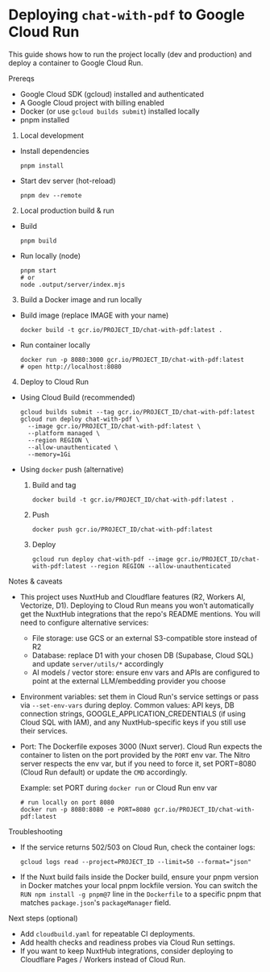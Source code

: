 # Deploying `chat-with-pdf` to Google Cloud Run

This guide shows how to run the project locally (dev and production) and deploy a container to Google Cloud Run.

Prereqs
- Google Cloud SDK (gcloud) installed and authenticated
- A Google Cloud project with billing enabled
- Docker (or use `gcloud builds submit`) installed locally
- pnpm installed

1) Local development

- Install dependencies
  ```fish
  pnpm install
  ```

- Start dev server (hot-reload)
  ```fish
  pnpm dev --remote
  ```

2) Local production build & run

- Build
  ```fish
  pnpm build
  ```

- Run locally (node)
  ```fish
  pnpm start
  # or
  node .output/server/index.mjs
  ```

3) Build a Docker image and run locally

- Build image (replace IMAGE with your name)
  ```fish
  docker build -t gcr.io/PROJECT_ID/chat-with-pdf:latest .
  ```

- Run container locally
  ```fish
  docker run -p 8080:3000 gcr.io/PROJECT_ID/chat-with-pdf:latest
  # open http://localhost:8080
  ```

4) Deploy to Cloud Run

- Using Cloud Build (recommended)
  ```fish
  gcloud builds submit --tag gcr.io/PROJECT_ID/chat-with-pdf:latest
  gcloud run deploy chat-with-pdf \
    --image gcr.io/PROJECT_ID/chat-with-pdf:latest \
    --platform managed \
    --region REGION \
    --allow-unauthenticated \
    --memory=1Gi
  ```

- Using `docker` push (alternative)
  1. Build and tag
     ```fish
     docker build -t gcr.io/PROJECT_ID/chat-with-pdf:latest .
     ```
  2. Push
     ```fish
     docker push gcr.io/PROJECT_ID/chat-with-pdf:latest
     ```
  3. Deploy
     ```fish
     gcloud run deploy chat-with-pdf --image gcr.io/PROJECT_ID/chat-with-pdf:latest --region REGION --allow-unauthenticated
     ```

Notes & caveats
- This project uses NuxtHub and Cloudflare features (R2, Workers AI, Vectorize, D1). Deploying to Cloud Run means you won't automatically get the NuxtHub integrations that the repo's README mentions. You will need to configure alternative services:
  - File storage: use GCS or an external S3-compatible store instead of R2
  - Database: replace D1 with your chosen DB (Supabase, Cloud SQL) and update `server/utils/*` accordingly
  - AI models / vector store: ensure env vars and APIs are configured to point at the external LLM/embedding provider you choose

- Environment variables: set them in Cloud Run's service settings or pass via `--set-env-vars` during deploy. Common values: API keys, DB connection strings, GOOGLE_APPLICATION_CREDENTIALS (if using Cloud SQL with IAM), and any NuxtHub-specific keys if you still use their services.

- Port: The Dockerfile exposes 3000 (Nuxt server). Cloud Run expects the container to listen on the port provided by the `PORT` env var. The Nitro server respects the env var, but if you need to force it, set PORT=8080 (Cloud Run default) or update the `CMD` accordingly.

  Example: set PORT during `docker run` or Cloud Run env var

  ```fish
  # run locally on port 8080
  docker run -p 8080:8080 -e PORT=8080 gcr.io/PROJECT_ID/chat-with-pdf:latest
  ```

Troubleshooting
- If the service returns 502/503 on Cloud Run, check the container logs:
  ```fish
  gcloud logs read --project=PROJECT_ID --limit=50 --format="json"
  ```
- If the Nuxt build fails inside the Docker build, ensure your pnpm version in Docker matches your local pnpm lockfile version. You can switch the `RUN npm install -g pnpm@7` line in the `Dockerfile` to a specific pnpm that matches `package.json`'s `packageManager` field.


Next steps (optional)
- Add `cloudbuild.yaml` for repeatable CI deployments.
- Add health checks and readiness probes via Cloud Run settings.
- If you want to keep NuxtHub integrations, consider deploying to Cloudflare Pages / Workers instead of Cloud Run.
